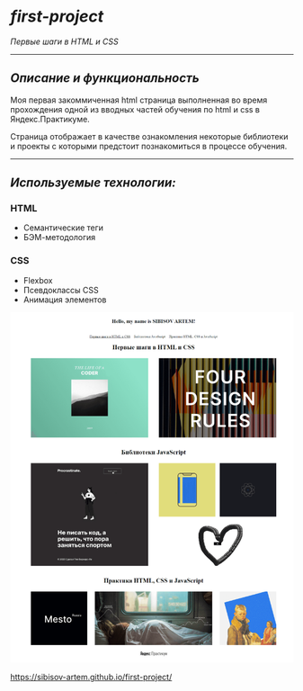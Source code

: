 # ***first-project***
*Первые шаги в HTML и CSS*

---
## *Описание и функциональность*

Моя первая закоммиченная html страница выполненная во время прохождения одной из вводных частей обучения по html и css в Яндекс.Практикуме.

Страница отображает в качестве ознакомления некоторые библиотеки и проекты с которыми предстоит познакомиться в процессе обучения.

---
## ***Используемые технологии:***
### HTML
* Семантические теги
* БЭМ-методология
### СSS
* Flexbox
* Псевдоклассы CSS
* Анимация элементов

![Desktop screenshot](./screenshot/screenshot.png)

https://sibisov-artem.github.io/first-project/
